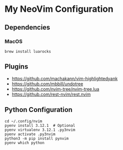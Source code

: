 # My NeoVim Configuration

## Dependencies

### MacOS

```shell
brew install luarocks
```



## Plugins

- https://github.com/machakann/vim-highlightedyank
- https://github.com/mbbill/undotree
- https://github.com/nvim-tree/nvim-tree.lua
- https://github.com/rest-nvim/rest.nvim



## Python Configuration

```shell
cd ~/.config/nvim
pyenv install 3.12.1  # Optional
pyenv virtualenv 3.12.1 .py3nvim
pyenv activate .py3nvim
python3 -m pip install pynvim
pyenv which python
```
